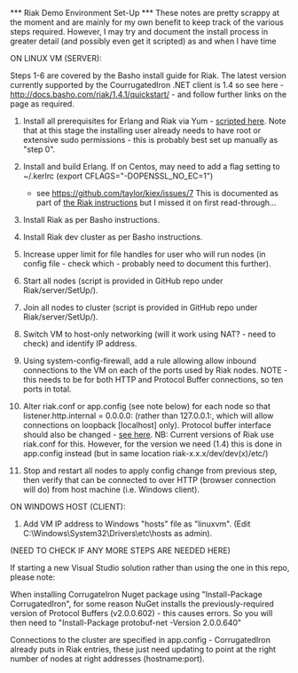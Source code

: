 *** Riak Demo Environment Set-Up ***
These notes are pretty scrappy at the moment and are mainly for my own benefit to keep track of the various steps required.  However, I may try and document the install process in greater detail (and possibly even get it scripted) as and when I have time

ON LINUX VM (SERVER):

Steps 1-6 are covered by the Basho install guide for Riak.  The latest version currently supported by the CourrugatedIron .NET client is 1.4 so see here - http://docs.basho.com/riak/1.4.1/quickstart/ - and follow further links on the page as required.

1) Install all prerequisites for Erlang and Riak via Yum - [scripted here](/Riak/server/SetUp/Get_Riak_Erlang_Dependencies.sh).
Note that at this stage the installing user already needs to have root or extensive sudo permissions - this is probably best set up manually as "step 0".

2) Install and build Erlang.
	If on Centos, may need to add a flag setting to ~/.kerlrc (export CFLAGS="-DOPENSSL_NO_EC=1")
	- see https://github.com/taylor/kiex/issues/7
	This is documented as part of [the Riak instructions](http://docs.basho.com/riak/latest/ops/building/installing/erlang/) but I missed it on first read-through...

3) Install Riak as per Basho instructions.

4) Install Riak dev cluster as per Basho instructions.

5) Increase upper limit for file handles for user who will run nodes (in config file - check which - probably need to document this further).

6) Start all nodes (script is provided in GitHub repo under Riak/server/SetUp/).

7) Join all nodes to cluster (script is provided in GitHub repo under Riak/server/SetUp/).

8) Switch VM to host-only networking (will it work using NAT? - need to check) and identify IP address.

9) Using system-config-firewall, add a rule allowing allow inbound connections to the VM on each of the ports used by Riak nodes.
	NOTE - this needs to be for both HTTP and Protocol Buffer connections, so ten ports in total.

10) Alter riak.conf or app.config (see note below) for each node so that listener.http.internal = 0.0.0.0:<PORT NUMBER>
	(rather than 127.0.0.1:<PORT NUMBER>, which will allow connections on loopback [localhost] only).
	Protocol buffer interface should also be changed - [see here](http://docs.basho.com/riak/latest/ops/running/nodes/adding-removing/#Change-the-HTTP-and-Protocol-Buffers-binding-address).
NB: Current versions of Riak use riak.conf for this.  However, for the version we need (1.4) this is done in app.config instead (but in same location riak-x.x.x/dev/dev(x)/etc/)

11) Stop and restart all nodes to apply config change from previous step,
	then verify that can be connected to over HTTP (browser connection will do)
	from host machine (i.e. Windows client).

ON WINDOWS HOST (CLIENT):

1) Add VM IP address to Windows "hosts" file as "linuxvm".
(Edit C:\Windows\System32\Drivers\etc\hosts as admin).

(NEED TO CHECK IF ANY MORE STEPS ARE NEEDED HERE)


If starting a new Visual Studio solution rather than using the one in this repo, please note:

When installing CorrugateIron Nuget package using "Install-Package CorrugatedIron", for some reason NuGet installs the previously-required version of Protocol Buffers (v2.0.0.602) - this causes errors.
So you will then need to "Install-Package protobuf-net -Version 2.0.0.640"

Connections to the cluster are specified in app.config - CorrugatedIron already puts in Riak entries,
these just need updating to point at the right number of nodes at right addresses (hostname:port).

